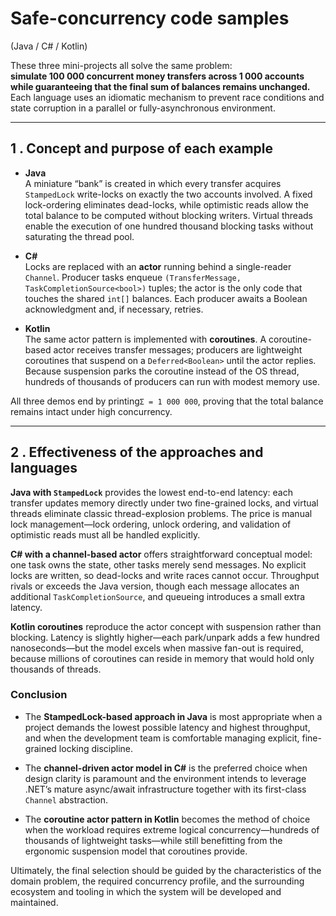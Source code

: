 # Safe-concurrency code samples
(Java / C# / Kotlin)

These three mini-projects all solve the same problem:  
**simulate 100 000 concurrent money transfers across 1 000 accounts while guaranteeing that the final sum of balances remains unchanged.**  
Each language uses an idiomatic mechanism to prevent race conditions and state corruption in a parallel or fully-asynchronous environment.

---

## 1 . Concept and purpose of each example

* **Java**  
  A miniature “bank” is created in which every transfer acquires `StampedLock` write-locks on exactly the two accounts involved.  A fixed lock-ordering eliminates dead-locks, while optimistic reads allow the total balance to be computed without blocking writers.  Virtual threads enable the execution of one hundred thousand blocking tasks without saturating the thread pool.

* **C#**  
  Locks are replaced with an **actor** running behind a single-reader `Channel`.  Producer tasks enqueue `(TransferMessage, TaskCompletionSource<bool>)` tuples; the actor is the only code that touches the shared `int[]` balances.  Each producer awaits a Boolean acknowledgment and, if necessary, retries.

* **Kotlin**  
  The same actor pattern is implemented with **coroutines**.  A coroutine-based actor receives transfer messages; producers are lightweight coroutines that suspend on a `Deferred<Boolean>` until the actor replies.  Because suspension parks the coroutine instead of the OS thread, hundreds of thousands of producers can run with modest memory use.

All three demos end by printing`Σ = 1 000 000`, proving that the total balance remains intact under high concurrency.

---

## 2 . Effectiveness of the approaches and languages

**Java with `StampedLock`** provides the lowest end-to-end latency: each transfer updates memory directly under two fine-grained locks, and virtual threads eliminate classic thread-explosion problems.  The price is manual lock management—lock ordering, unlock ordering, and validation of optimistic reads must all be handled explicitly.

**C# with a channel-based actor** offers straightforward conceptual model: one task owns the state, other tasks merely send messages.  No explicit locks are written, so dead-locks and write races cannot occur.  Throughput rivals or exceeds the Java version, though each message allocates an additional `TaskCompletionSource`, and queueing introduces a small extra latency.

**Kotlin coroutines** reproduce the actor concept with suspension rather than blocking.  Latency is slightly higher—each park/unpark adds a few hundred nanoseconds—but the model excels when massive fan-out is required, because millions of coroutines can reside in memory that would hold only thousands of threads.

### Conclusion

* The **StampedLock-based approach in Java** is most appropriate when a project demands the lowest possible latency and highest throughput, and when the development team is comfortable managing explicit, fine-grained locking discipline.

* The **channel-driven actor model in C#** is the preferred choice when design clarity is paramount and the environment intends to leverage .NET’s mature async/await infrastructure together with its first-class `Channel` abstraction.

* The **coroutine actor pattern in Kotlin** becomes the method of choice when the workload requires extreme logical concurrency—hundreds of thousands of lightweight tasks—while still benefitting from the ergonomic suspension model that coroutines provide.

Ultimately, the final selection should be guided by the characteristics of the domain problem, the required concurrency profile, and the surrounding ecosystem and tooling in which the system will be developed and maintained.
